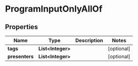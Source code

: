 

# ProgramInputOnlyAllOf

## Properties

Name | Type | Description | Notes
------------ | ------------- | ------------- | -------------
**tags** | **List&lt;Integer&gt;** |  |  [optional]
**presenters** | **List&lt;Integer&gt;** |  |  [optional]



